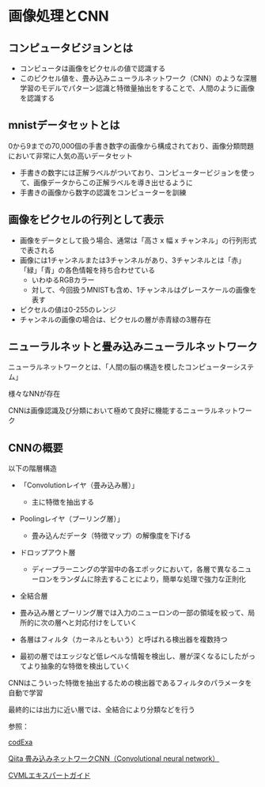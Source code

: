 # 画像処理とCNN

## コンピュータビジョンとは

- コンピュータは画像をピクセルの値で認識する
- このピクセル値を、畳み込みニューラルネットワーク（CNN）のような深層学習のモデルでパターン認識と特徴量抽出をすることで、人間のように画像を認識する

## mnistデータセットとは

0から9までの70,000個の手書き数字の画像から構成されており、画像分類問題において非常に人気の高いデータセット

- 手書きの数字には正解ラベルがついており、コンピュータービジョンを使って、画像データからこの正解ラベルを導き出せるように
- 手書きの画像から数字の認識をコンピューターを訓練

## 画像をピクセルの行列として表示

- 画像をデータとして扱う場合、通常は「高さ x 幅 x チャンネル」の行列形式で表される
- 画像には1チャンネルまたは3チャンネルがあり、3チャンネルとは「赤」「緑」「青」の各色情報を持ち合わせている
  - いわゆるRGBカラー
  - 対して、今回扱うMNISTも含め、1チャンネルはグレースケールの画像を表す
- ピクセルの値は0-255のレンジ
- チャンネルの画像の場合は、ピクセルの層が赤青緑の3層存在

## ニューラルネットと畳み込みニューラルネットワーク

ニューラルネットワークとは、「人間の脳の構造を模したコンピューターシステム」

様々なNNが存在

CNNは画像認識及び分類において極めて良好に機能するニューラルネットワーク

## CNNの概要

以下の階層構造

- 「Convolutionレイヤ（畳み込み層）」
  - 主に特徴を抽出する
- Poolingレイヤ（プーリング層）」
  - 畳み込んだデータ（特徴マップ）の解像度を下げる
- ドロップアウト層
  - ディープラーニングの学習中の各エポックにおいて，各層で異なるニューロンをランダムに除去することにより，簡単な処理で強力な正則化
- 全結合層

- 畳み込み層とプーリング層では入力のニューロンの一部の領域を絞って、局所的に次の層へと対応付けをしていく
- 各層はフィルタ（カーネルともいう）と呼ばれる検出器を複数持つ
- 最初の層ではエッジなど低レベルな情報を検出し、層が深くなるにしたがってより抽象的な特徴を検出していく

CNNはこういった特徴を抽出するための検出器であるフィルタのパラメータを自動で学習

最終的には出力に近い層では、全結合により分類などを行う

参照：

[codExa](https://www.codexa.net/cnn-mnist-keras-beginner/)

[Qiita 畳み込みネットワークCNN（Convolutional neural network）](https://qiita.com/DeepTama/items/379cac9a73c2aed7a082)

[CVMLエキスパートガイド](https://cvml-expertguide.net/terms/dl/regularization/dropout/)